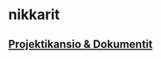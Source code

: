 # nikkarit

## [Projektikansio & Dokumentit](https://jamkstudent-my.sharepoint.com/:f:/g/personal/m0313_student_jamk_fi/EjiknC1kdgZMhpSyOmg6zqkBSggs5DBrsYQLJewCETsO-Q?e=H7xE9U)

